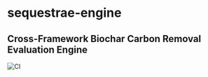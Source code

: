 # sequestrae-engine

## Cross-Framework Biochar Carbon Removal Evaluation Engine

![CI](https://github.com/du-phan/sequestrae-engine/actions/workflows/ci.yml/badge.svg)
